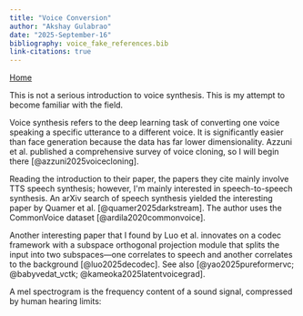 ```yaml
---
title: "Voice Conversion"
author: "Akshay Gulabrao"
date: "2025-September-16"
bibliography: voice_fake_references.bib
link-citations: true
---
```

[Home](./index.html)


This is not a serious introduction to voice synthesis. This is my attempt to become familiar with the field.

Voice synthesis refers to the deep learning task of converting one voice speaking a specific utterance to a different voice. It is significantly easier than face generation because the data has far lower dimensionality. Azzuni et al. published a comprehensive survey of voice cloning, so I will begin there [@azzuni2025voicecloning].

Reading the introduction to their paper, the papers they cite mainly involve TTS speech synthesis; however, I'm mainly interested in speech-to-speech synthesis. An arXiv search of speech synthesis yielded the interesting paper by Quamer et al. [@quamer2025darkstream]. The author uses the CommonVoice dataset [@ardila2020commonvoice].

Another interesting paper that I found by Luo et al. innovates on a codec framework with a subspace orthogonal projection module that splits the input into two subspaces—one correlates to speech and another correlates to the background [@luo2025decodec]. See also [@yao2025pureformervc; @babyvedat_vctk; @kameoka2025latentvoicegrad].

A mel spectrogram is the frequency content of a sound signal, compressed by human hearing limits: